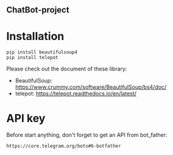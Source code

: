 ## ChatBot-project

# Installation 
```
pip install beautifulsoup4
pip install telepot
```
Please check out the document of these library:
- BeautifulSoup: https://www.crummy.com/software/BeautifulSoup/bs4/doc/
- telepot: https://telepot.readthedocs.io/en/latest/
# API key
Before start anything, don't forget to get an API from bot_father:
```
https://core.telegram.org/bots#6-botfather
